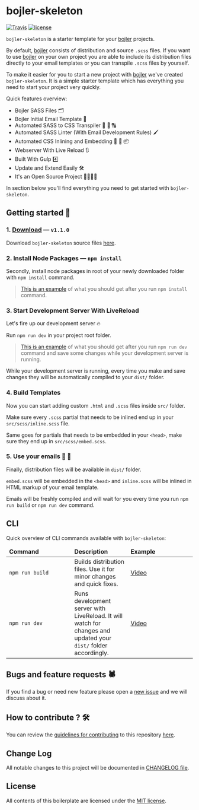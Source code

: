 # bojler-skeleton
[![Travis](https://img.shields.io/travis/rust-lang/rust.svg)](https://travis-ci.org/Slicejack/bojler-skeleton)
[![license](https://img.shields.io/github/license/slicejack/bojler.svg)](https://github.com/Slicejack/bojler/blob/master/LICENSE)

`bojler-skeleton` is a starter template for your [bojler](http://bojler.slicejack.com) projects.

By default, [bojler](http://bojler.slicejack.com) consists of distribution and source `.scss` files. If you want to use [bojler](http://bojler.slicejack.com) on your own project you are able to include its distribution files directly to your email templates or you can transpile `.scss` files by yourself.

To make it easier for you to start a new project with [bojler](http://bojler.slicejack.com) we've created `bojler-skeleton`. It is a simple starter template which has everything you need to start your project very quickly.

Quick features overview:
- Bojler SASS Files 🗂️
- Bojler Initial Email Template 💌
- Automated SASS to CSS Transpiler 🔢 🔀 🔠
- Automated SASS Linter (With Email Development Rules) 🖌️
- Automated CSS Inlining and Embedding 🔢 🔀 📦
- Webserver With Live Reload 🔃
- Built With Gulp 4️⃣
- Update and Extend Easily 🛠️
- It's an Open Source Project 👨‍👩‍👧‍👦

In section below you'll find everything you need to get started with `bojler-skeleton`.

## Getting started 🚀
### 1. [Download](https://github.com/Slicejack/bojler-skeleton/archive/v1.1.0.zip) — `v1.1.0`

Download `bojler-skeleton` source files [here](https://github.com/Slicejack/bojler-skeleton/archive/v1.1.0.zip).

### 2. Install Node Packages — `npm install`
Secondly, install node packages in root of your newly downloaded folder with `npm install` command.

> [This is an example](https://asciinema.org/a/J505xs1KCUxFaL1PpMtDacpOf) of what you should get after you run `npm install` command.

### 3. Start Development Server With LiveReload
Let's fire up our development server 🔥

Run `npm run dev` in your project root folder.

> [This is an example](https://asciinema.org/a/Sl0UAzRRM7jALm0aEMJcPB9K2) of what you should get after you run `npm run dev` command and save some changes while your development server is running.

While your development server is running, every time you make and save changes they will be automatically compiled to your `dist/` folder.

### 4. Build Templates
Now you can start adding custom `.html` and `.scss` files inside `src/` folder.

Make sure every `.scss` partial that needs to be inlined end up in your `src/scss/inline.scss` file.

Same goes for partials that needs to be embedded in your `<head>`, make sure they end up in `src/scss/embed.scss`.

### 5. Use your emails 🏁 🎉
Finally, distribution files will be available in `dist/` folder.

`embed.scss` will be embedded in the `<head>` and `inline.scss` will be inlined in HTML markup of your email template.

Emails will be freshly compiled and will wait for you every time you run `npm run build` or `npm run dev` command.

## CLI
Quick overview of CLI commands available with `bojler-skeleton`:
<table>
	<thead>
		<tr>
			<td width="160"><strong>Command</strong></td>
			<td><strong>Description</strong></td>
			<td width="160"><strong>Example</strong></td>
		</tr>
	</thead>
	<tbody>
		<tr>
			<td width="160"><code>npm run build</code></td>
			<td>Builds distribution files. Use it for minor changes and quick fixes.</td>
			<td width="160"><a href="https://asciinema.org/a/XsetdLCsMLIK0JNZhRJdaWHhh">Video</a></td>
		</tr>
		<tr>
			<td width="160"><code>npm run dev</code></td>
			<td>Runs development server with LiveReload. It will watch for changes and updated your <code>dist/</code> folder accordingly.</td>
			<td width="160"><a href="https://asciinema.org/a/Sl0UAzRRM7jALm0aEMJcPB9K2">Video</a></td>
		</tr>
	</tbody>
</table>

## Bugs and feature requests 🕷️
If you find a bug or need new feature please open a [new issue](https://github.com/Slicejack/bojler-skeleton/issues) and we will discuss about it.

## How to contribute ? 🛠️
You can review the [guidelines for contributing](https://github.com/Slicejack/bojler-skeleton/blob/master/CONTRIBUTING.md) to this repository [here](https://github.com/Slicejack/bojler-skeleton/blob/master/CONTRIBUTING.md).

## Change Log
All notable changes to this project will be documented in [CHANGELOG file](https://github.com/Slicejack/bojler-skeleton/blob/master/CHANGELOG.md).

## License
All contents of this boilerplate are licensed under the [MIT license](https://github.com/Slicejack/bojler-skeleton/blob/master/LICENSE.md).
